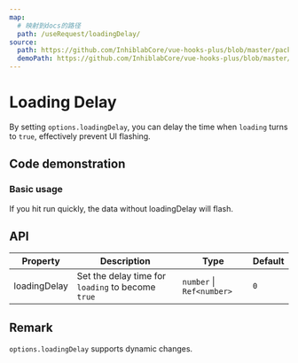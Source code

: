 ```yaml
---
map:
  # 映射到docs的路径
  path: /useRequest/loadingDelay/
source:
  path: https://github.com/InhiblabCore/vue-hooks-plus/blob/master/packages/hooks/src/useRequest/plugins/useLoadingDelayPlugin.ts
  demoPath: https://github.com/InhiblabCore/vue-hooks-plus/blob/master/packages/hooks/src/useRequest/docs/loadingDelay/demo/demo.vue
---
```


# Loading Delay

By setting `options.loadingDelay`, you can delay the time when `loading` turns to `true`, effectively prevent UI flashing.

## Code demonstration

### Basic usage

If you hit run quickly, the data without loadingDelay will flash.

<demo src="request-loadingDelay/demo.vue"
  language="vue"
  title=""
  desc="effectively prevent UI flashing"> </demo>

## API

| Property | Description | Type | Default |
| --- | --- | --- | --- |
| loadingDelay | Set the delay time for `loading` to become `true` | `number` \| `Ref<number>` | `0` |

## Remark

`options.loadingDelay` supports dynamic changes.
